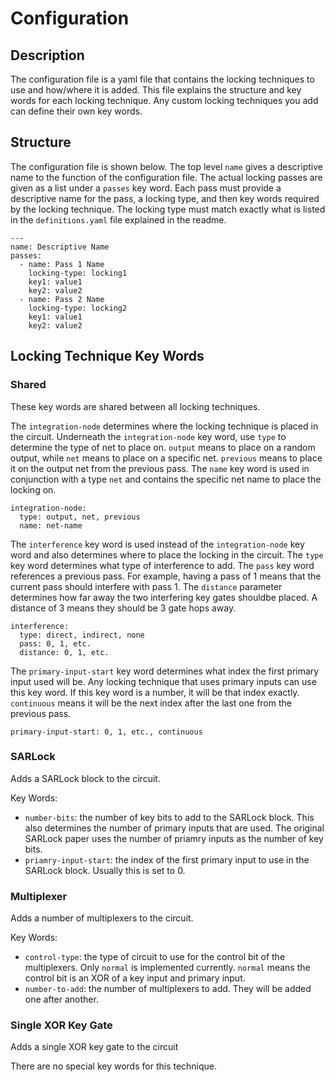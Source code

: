 # Configuration

## Description

The configuration file is a yaml file that contains the locking techniques to use and how/where it is added. This file explains the structure and key words for each locking technique. Any custom locking techniques you add can define their own key words.

## Structure

The configuration file is shown below. The top level `name` gives a descriptive name to the function of the configuration file. The actual locking passes are given as a list under a `passes` key word. Each pass must provide a descriptive name for the pass, a locking type, and then key words required by the locking technique. The locking type must match exactly what is listed in the `definitions.yaml` file explained in the readme.

```
---
name: Descriptive Name
passes:
  - name: Pass 1 Name
    locking-type: locking1
    key1: value1
    key2: value2
  - name: Pass 2 Name
    locking-type: locking2
    key1: value1
    key2: value2
```

## Locking Technique Key Words

### Shared

These key words are shared between all locking techniques.

The `integration-node` determines where the locking technique is placed in the circuit. Underneath the `integration-node` key word, use `type` to determine the type of net to place on. `output` means to place on a random output, while `net` means to place on a specific net. `previous` means to place it on the output net from the previous pass. The `name` key word is used in conjunction with a type `net` and contains the specific net name to place the locking on.

```
integration-node:
  type: output, net, previous
  name: net-name
```

The `interference` key word is used instead of the `integration-node` key word and also determines where to place the locking in the circuit. The `type` key word determines what type of interference to add. The `pass` key word references a previous pass. For example, having a pass of 1 means that the current pass should interfere with pass 1. The `distance` parameter determines how far away the two interfering key gates shouldbe placed. A distance of 3 means they should be 3 gate hops away.

```
interference:
  type: direct, indirect, none
  pass: 0, 1, etc.
  distance: 0, 1, etc.
```

The `primary-input-start` key word determines what index the first primary input used will be. Any locking technique that uses primary inputs can use this key word. If this key word is a number, it will be that index exactly. `continuous` means it will be the next index after the last one from the previous pass.

```
primary-input-start: 0, 1, etc., continuous
```

### SARLock

Adds a SARLock block to the circuit.

Key Words:
 - `number-bits`: the number of key bits to add to the SARLock block. This also determines the number of primary inputs that are used. The original SARLock paper uses the number of priamry inputs as the number of key bits.
 - `priamry-input-start`: the index of the first primary input to use in the SARLock block. Usually this is set to 0.

### Multiplexer

Adds a number of multiplexers to the circuit.

Key Words:
 - `control-type`: the type of circuit to use for the control bit of the multiplexers. Only `normal` is implemented currently. `normal` means the control bit is an XOR of a key input and primary input.
 - `number-to-add`: the number of multiplexers to add. They will be added one after another.

### Single XOR Key Gate

Adds a single XOR key gate to the circuit

There are no special key words for this technique.
